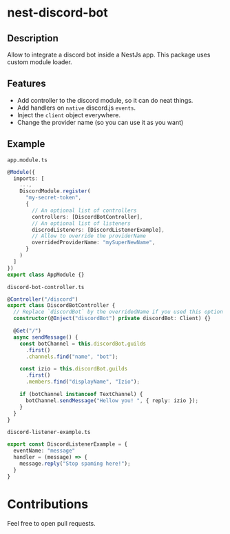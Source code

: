# nest-discord-bot

## Description

Allow to integrate a discord bot inside a NestJs app. This package uses custom module loader.

## Features

- Add controller to the discord module, so it can do neat things.
- Add handlers on `native` discord.js `events`.
- Inject the `client` object everywhere.
- Change the provider name (so you can use it as you want)

## Example

`app.module.ts`

```ts
@Module({
  imports: [
    ...,
    DiscordModule.register(
      "my-secret-token",
      {
        // An optional list of controllers
        controllers: [DiscordBotController],
        // An optional list of listeners
        discrodListeners: [DiscordListenerExample],
        // Allow to override the providerName
        overridedProviderName: "mySuperNewName",
      }
    )
  ]
})
export class AppModule {}
```

`discord-bot-controller.ts`

```ts
@Controller("/discord")
export class DiscordBotController {
  // Replace `discordBot` by the overridedName if you used this option
  constructor(@Inject("discordBot") private discordBot: Client) {}

  @Get("/")
  async sendMessage() {
    const botChannel = this.discordBot.guilds
      .first()
      .channels.find("name", "bot");

    const izio = this.discordBot.guilds
      .first()
      .members.find("displayName", "Izio");

    if (botChannel instanceof TextChannel) {
      botChannel.sendMessage("Hellow you! ", { reply: izio });
    }
  }
}
```

`discord-listener-example.ts`

```ts
export const DiscordListenerExample = {
  eventName: "message"
  handler = (message) => {
    message.reply("Stop spaming here!");
  }
}
```

# Contributions

Feel free to open pull requests.
